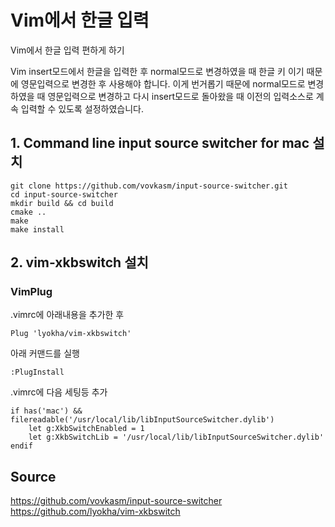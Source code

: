 # Vim에서 한글 입력

Vim에서 한글 입력 편하게 하기

Vim insert모드에서 한글을 입력한 후 normal모드로 변경하였을 때 한글 키 이기 때문
에 영문입력으로 변경한 후 사용해야 합니다. 이게 번거롭기 때문에 normal모드로 변경
하였을 때 영문입력으로 변경하고 다시 insert모드로 돌아왔을 때 이전의 입력소스로
계속 입력할 수 있도록 설정하였습니다.

## 1. Command line input source switcher for mac 설치
```
git clone https://github.com/vovkasm/input-source-switcher.git
cd input-source-switcher
mkdir build && cd build
cmake ..
make
make install
```
## 2. vim-xkbswitch 설치
### VimPlug
.vimrc에 아래내용을 추가한 후 
```
Plug 'lyokha/vim-xkbswitch'
```

아래 커맨드를 실행
```
:PlugInstall
```

.vimrc에 다음 세팅등 추가
```
if has('mac') && filereadable('/usr/local/lib/libInputSourceSwitcher.dylib')
    let g:XkbSwitchEnabled = 1
    let g:XkbSwitchLib = '/usr/local/lib/libInputSourceSwitcher.dylib'
endif
```

## Source
https://github.com/vovkasm/input-source-switcher
https://github.com/lyokha/vim-xkbswitch
